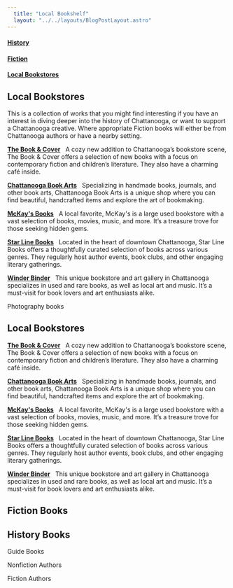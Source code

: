 ```yaml
---
  title: "Local Bookshelf"
  layout: "../../layouts/BlogPostLayout.astro"
---
```


<h4 class="bookstore-h2"><a href="#history">History</a></h4>
<h4 class="bookstore-h2"><a href="#fiction">Fiction</a></h4>
<h4 class="bookstore-h2"><a href="#bookstores">Local Bookstores</a></h4>
<h2 class="bookstore-h2">Local Bookstores</h2>

This is a collection of works that you might find interesting if you have an interest in diving deeper into the history of Chattanooga, or want to support a Chattanooga creative. Where appropriate Fiction books will either be from Chattanooga authors or have a nearby setting. 


<a href="https://www.thebookandcover.com/" target="_blank">**The Book & Cover**</a> &nbsp; A cozy new addition to Chattanooga’s bookstore scene, The Book & Cover offers a selection of new books with a focus on contemporary fiction and children’s literature. They also have a charming café inside.

<a href="https://starlinebooks.indielite.org/" target="_blank">**Chattanooga Book Arts**</a> &nbsp; Specializing in handmade books, journals, and other book arts, Chattanooga Book Arts is a unique shop where you can find beautiful, handcrafted items and explore the art of bookmaking.

<a href="https://starlinebooks.indielite.org/" target="_blank">**McKay's Books**</a> &nbsp; A local favorite, McKay's is a large used bookstore with a vast selection of books, movies, music, and more. It’s a treasure trove for those seeking hidden gems.

<a href="https://starlinebooks.indielite.org/" target="_blank">**Star Line Books**</a> &nbsp; Located in the heart of downtown Chattanooga, Star Line Books offers a thoughtfully curated selection of books across various genres. They regularly host author events, book clubs, and other engaging literary gatherings.

<a href="https://shopwinderbinder.com/" target="_blank">**Winder Binder**</a> &nbsp; This unique bookstore and art gallery in Chattanooga specializes in used and rare books, as well as local art and music. It’s a must-visit for book lovers and art enthusiasts alike.


Photography books

<h2 class="bookstore-h2">Local Bookstores</h2>


<a href="https://www.thebookandcover.com/" target="_blank">**The Book & Cover**</a> &nbsp; A cozy new addition to Chattanooga’s bookstore scene, The Book & Cover offers a selection of new books with a focus on contemporary fiction and children’s literature. They also have a charming café inside.

<a href="https://starlinebooks.indielite.org/" target="_blank">**Chattanooga Book Arts**</a> &nbsp; Specializing in handmade books, journals, and other book arts, Chattanooga Book Arts is a unique shop where you can find beautiful, handcrafted items and explore the art of bookmaking.

<a href="https://starlinebooks.indielite.org/" target="_blank">**McKay's Books**</a> &nbsp; A local favorite, McKay's is a large used bookstore with a vast selection of books, movies, music, and more. It’s a treasure trove for those seeking hidden gems.

<a href="https://starlinebooks.indielite.org/" target="_blank">**Star Line Books**</a> &nbsp; Located in the heart of downtown Chattanooga, Star Line Books offers a thoughtfully curated selection of books across various genres. They regularly host author events, book clubs, and other engaging literary gatherings.

<a href="https://shopwinderbinder.com/" target="_blank">**Winder Binder**</a> &nbsp; This unique bookstore and art gallery in Chattanooga specializes in used and rare books, as well as local art and music. It’s a must-visit for book lovers and art enthusiasts alike.





<h2 class="bookstore-h2">Fiction Books</h2>
<h2 class="bookstore-h2" id="history">History Books</h2>

Guide Books

Nonfiction Authors

Fiction Authors
